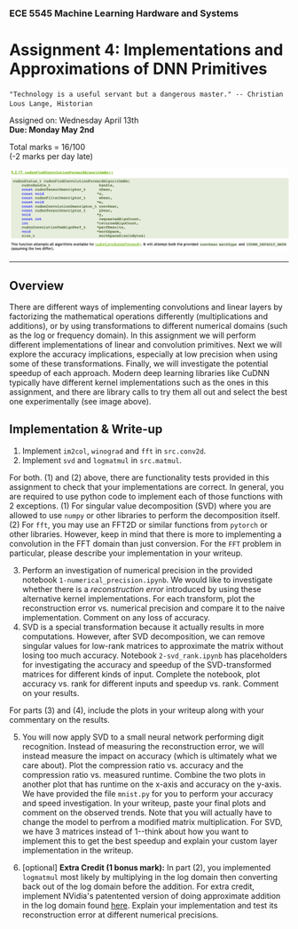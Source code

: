 ### ECE 5545 Machine Learning Hardware and Systems

# Assignment 4: Implementations and Approximations of DNN Primitives

`"Technology is a useful servant but a dangerous master." -- Christian Lous Lange, Historian`

Assigned on: Wednesday April 13th    
**Due: Monday May 2nd**

Total marks = 16/100    
(-2 marks per day late)

![](data/cudnn.png)

----

## Overview

There are different ways of implementing convolutions and linear layers by factorizing the mathematical operations differently (multiplications and additions), or by using transformations to different numerical domains (such as the log or frequency domain). In this assignment we will perform different implementations of linear and convolution primitives. Next we will explore the accuracy implications, especially at low precision when using some of these transformations. Finally, we will investigate the potential speedup of each approach. Modern deep learning libraries like CuDNN typically have different kernel implementations such as the ones in this assignment, and there are library calls to try them all out and select the best one experimentally (see image above).

## Implementation & Write-up

1. Implement `im2col`, `winograd` and `fft` in `src.conv2d`.
2. Implement `svd` and `logmatmul` in `src.matmul`.

For both. (1) and (2) above, there are functionality tests provided in this assignment to check that your implementations are correct. In general, you are required to use python code to implement each of those functions with 2 exceptions. (1) For singular value decomposition (SVD) where you are allowed to use `numpy` or other libraries to perform the decomposition itself. (2) For `fft`, you may use an FFT2D or similar functions from `pytorch` or other libraries. However, keep in mind that there is more to implementing a convolution in the FFT domain than just conversion. For the `FFT` problem in particular, please describe your implementation in your writeup.

3. Perform an investigation of numerical precision in the provided notebook `1-numerical_precision.ipynb`. We would like to investigate whether there is a _reconstruction error_ introduced by using these alternative kernel implementations. For each transform, plot the reconstruction error vs. numerical precision and compare it to the naive implementation. Comment on any loss of accuracy.
4. SVD is a special transformation because it actually results in more computations. However, after SVD decomposition, we can remove singular values for low-rank matrices to approximate the matrix without losing too much accuracy. Notebook `2-svd_rank.ipynb` has placeholders for investigating the accuracy and speedup of the SVD-transformed matrices for different kinds of input. Complete the notebook, plot accuracy vs. rank for different inputs and speedup vs. rank. Comment on your results.

For parts (3) and (4), include the plots in your writeup along with your commentary on the results.

5. You will now apply SVD to a small neural network performing digit recognition. Instead of measuring the reconstruction error, we will instead measure the impact on accuracy (which is ultimately what we care about). Plot the compression ratio vs. accuracy and the compression ratio vs. measured runtime. Combine the two plots in another plot that has runtime on the x-axis and accuracy on the y-axis. We have provided the file `mnist.py` for you to perform your accuracy and speed investigation. In your writeup, paste your final plots and comment on the observed trends. Note that you will actually have to change the model to perfrom a modified matrix multiplication. For SVD, we have 3 matrices instead of 1--think about how you want to implement this to get the best speedup and explain your custom layer implementation in the writeup.

6. [optional] **Extra Credit (1 bonus mark):**  In part (2), you implemented `logmatmul` most likely by multiplying in the log domain then converting back out of the log domain before the addition. For extra credit, implement NVidia's patentented version of doing approximate addition in the log domain found [here](https://uspto.report/patent/app/20210056446). Explain your implementation and test its reconstruction error at different numerical precisions.
